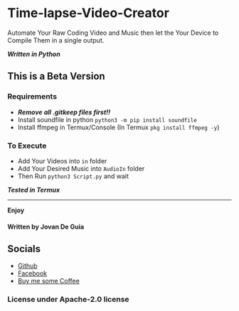 # Time-lapse-Video-Creator
Automate Your Raw Coding Video and Music then let the Your Device to Compile Them in a single output. 

___Written in Python___

## This is a Beta Version


### Requirements
- ***Remove all .gitkeep files first!!***
- Install soundfile in python `python3 -m pip install soundfile`
- Install ffmpeg in Termux/Console (In Termux `pkg install ffmpeg -y`)

### To Execute
- Add Your Videos into `in` folder
- Add Your Desired Music into `AudioIn` folder
- Then Run `python3 Script.py` and wait 

___Tested in Termux___


----

****Enjoy****
#### Written by Jovan De Guia

## Socials

- [Github](https://github.com/jxmked)
- [Facebook](https://www.facebook.com/deguia25)
- [Buy me some Coffee](https://www.buymeacoffee.com/jxmked)

### License under Apache-2.0 license